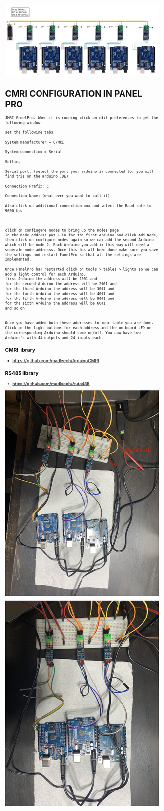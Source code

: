 

![img](https://github.com/adarshkumarsingh83/jmri-cmri/blob/main/APPLICATIONS/cmri-485-multiple-node-leds/connections-details.png)

# CMRI CONFIGURATION IN PANEL PRO

```
JMRI PanelPro. When it is running click on edit preferences to get the following window

set the following tabs

System manufacturer = C/MRI

System connection = Serial

Setting

Serial port: (select the port your arduino is connected to, you will find this on the arduino IDE)

Connection Prefix: C

Connection Name: (what ever you want to call it)

Also click on additional connection box and select the Baud rate to 9600 bps



click on confiugure nodes to bring up the nodes page
In the node address put 1 in for the first Arduino and click Add Node, then click on configure nodes again so we can add the second Arduino which will be node 2. Each Arduino you add in this way will need a seperate node addresss. Once this has all been done make sure you save the settings and restart PanelPro so that all the settings are implemented.

Once PanelPro has restarted click on tools > tables > lights so we can add a light control for each Arduino.
first Arduino the address will be 1001 and 
for the second Arduino the address will be 2001 and 
for the third Arduino the address will be 3001 and 
for the forth Arduino the address will be 4001 and 
for the fifth Arduino the address will be 5001 and 
for the sixth Arduino the address will be 6001 
and so on 


Once you have added both these addresses to your table you are done. Click on the light buttons for each address and the on board LED on the corresponding Arduino should come on/off. You now have two Arduino's with 48 outputs and 24 inputs each.
```



### CMRI library

- https://github.com/madleech/ArduinoCMRI

### RS485 library

- https://github.com/madleech/Auto485

![img](https://github.com/adarshkumarsingh83/jmri-cmri/blob/main/APPLICATIONS/cmri-485-multiple-node-leds/IMG_6233.jpg)

![img](https://github.com/adarshkumarsingh83/jmri-cmri/blob/main/APPLICATIONS/cmri-485-multiple-node-leds/IMG_6232.jpg)

